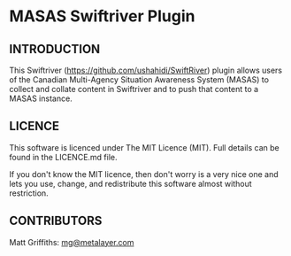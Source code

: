 MASAS Swiftriver Plugin
=======================

INTRODUCTION
------------

This Swiftriver (https://github.com/ushahidi/SwiftRiver) plugin allows users of the Canadian Multi-Agency Situation
Awareness System (MASAS) to collect and collate content in Swiftriver and to push that content to a MASAS instance.


LICENCE
-------

This software is licenced under The MIT Licence (MIT). Full details can be found in the LICENCE.md file.

If you don't know the MIT licence, then don't worry is a very nice one and lets you use, change, and redistribute
this software almost without restriction.


CONTRIBUTORS
------------

Matt Griffiths: mg@metalayer.com
